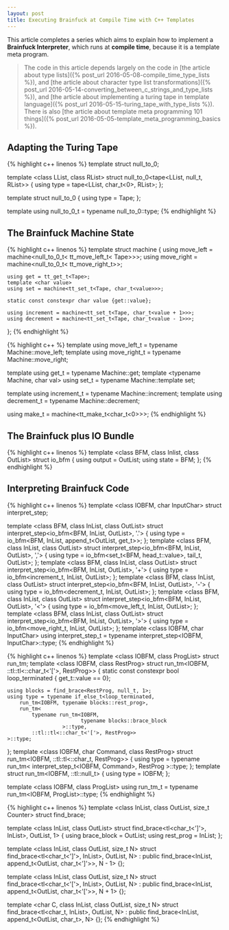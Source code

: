 ```yaml
---
layout: post
title: Executing Brainfuck at Compile Time with C++ Templates
---
```


This article completes a series which aims to explain how to implement a **Brainfuck Interpreter**, which runs at **compile time**, because it is a template meta program.

> The code in this article depends largely on the code in [the article about type lists]({% post_url 2016-05-08-compile_time_type_lists %}), and [the article about character type list transformations]({% post_url 2016-05-14-converting_between_c_strings_and_type_lists %}), and [the article about implementing a turing tape in template language]({% post_url 2016-05-15-turing_tape_with_type_lists %}). 
> There is also [the article about template meta programming 101 things]({% post_url 2016-05-05-template_meta_programming_basics %}).

## Adapting the Turing Tape

{% highlight c++ linenos %}
template <class Tape>
struct null_to_0;

template <class LList, class RList>
struct null_to_0<tape<LList, null_t, RList>> {
    using type = tape<LList, char_t<0>, RList>;
};

template <class Tape> struct null_to_0 { using type = Tape; };

template <class Tape> using null_to_0_t = 
                               typename null_to_0<Tape>::type;
{% endhighlight %}

## The Brainfuck Machine State

{% highlight c++ linenos %}
template <typename Tape>
struct machine {
    using move_left  = machine<null_to_0_t<
                                     tt_move_left_t< Tape>>>;
    using move_right = machine<null_to_0_t<
                                     tt_move_right_t<Tape>>>;

    using get = tt_get_t<Tape>;
    template <char value>
    using set = machine<tt_set_t<Tape, char_t<value>>>;

    static const constexpr char value {get::value};

    using increment = machine<tt_set_t<Tape, char_t<value + 1>>>;
    using decrement = machine<tt_set_t<Tape, char_t<value - 1>>>;
};
{% endhighlight %}

{% highlight c++ %}
template <typename Machine>
using move_left_t = typename Machine::move_left;
template <typename Machine>
using move_right_t = typename Machine::move_right;

template <typename Machine>
using get_t = typename Machine::get;
template <typename Machine, char val>
using set_t = typename Machine::template set<val>;

template <typename Machine>
using increment_t = typename Machine::increment;
template <typename Machine>
using decrement_t = typename Machine::decrement;

using make_t = machine<tt_make_t<char_t<0>>>;
{% endhighlight %}

## The Brainfuck plus IO Bundle

{% highlight c++ linenos %}
template <class BFM, class Inlist, class OutList>
struct io_bfm {
    using output = OutList;
    using state  = BFM;
};
{% endhighlight %}

## Interpreting Brainfuck Code

{% highlight c++ linenos %}
template <class IOBFM, char InputChar>
struct interpret_step;

template <class BFM, class InList, class OutList>
struct interpret_step<io_bfm<BFM, InList, OutList>, '.'> {
    using type = io_bfm<BFM, 
                       InList, 
                       append_t<OutList, get_t<BFM>>>;
};
template <class BFM, class InList, class OutList>
struct interpret_step<io_bfm<BFM, InList, OutList>, ','> {
    using type = io_bfm<set_t<BFM, head_t<InList>::value>, 
                        tail_t<InList>, 
                        OutList>;
};
template <class BFM, class InList, class OutList>
struct interpret_step<io_bfm<BFM, InList, OutList>, '+'> {
    using type = io_bfm<increment_t<BFM>,
                        InList, 
                        OutList>;
};
template <class BFM, class InList, class OutList>
struct interpret_step<io_bfm<BFM, InList, OutList>, '-'> {
    using type = io_bfm<decrement_t<BFM>, 
                        InList, 
                        OutList>;
};
template <class BFM, class InList, class OutList>
struct interpret_step<io_bfm<BFM, InList, OutList>, '<'> {
    using type = io_bfm<move_left_t<BFM>, 
                        InList, 
                        OutList>;
};
template <class BFM, class InList, class OutList>
struct interpret_step<io_bfm<BFM, InList, OutList>, '>'> {
    using type = io_bfm<move_right_t<BFM>, 
                        InList, 
                        OutList>;
};
template <class IOBFM, char InputChar>
using interpret_step_t = 
          typename interpret_step<IOBFM, InputChar>::type;
{% endhighlight %}


{% highlight c++ linenos %}
template <class IOBFM, class ProgList>
struct run_tm;
template <class IOBFM, class RestProg>
struct run_tm<IOBFM, ::tl::tl<::char_t<'['>, RestProg>> {
    static const constexpr bool loop_terminated {
                 get_t<typename IOBFM::state>::value == 0};

    using blocks = find_brace<RestProg, null_t, 1>;
    using type = typename if_else_t<loop_terminated,
        run_tm<IOBFM, typename blocks::rest_prog>,
        run_tm<
            typename run_tm<IOBFM, 
                            typename blocks::brace_block
                      >::type,
            ::tl::tl<::char_t<'['>, RestProg>>
    >::type;
};
template <class IOBFM, char Command, class RestProg>
struct run_tm<IOBFM, ::tl::tl<::char_t<Command>, RestProg>> {
    using type = typename run_tm<
                      interpret_step_t<IOBFM, Command>, 
                      RestProg
                 >::type;
};
template <class IOBFM>
struct run_tm<IOBFM, ::tl::null_t> {
    using type = IOBFM;
};

template <class IOBFM, class ProgList>
using run_tm_t = typename run_tm<IOBFM, ProgList>::type;
{% endhighlight %}

{% highlight c++ linenos %}
template <class InList, class OutList, size_t Counter>
struct find_brace;

template <class InList, class OutList>
struct find_brace<tl<char_t<']'>, InList>, 
                  OutList, 
                  1> {
    using brace_block = OutList;
    using rest_prog   = InList;
};

template <class InList, class OutList, size_t N>
struct find_brace<tl<char_t<']'>, InList>, 
                  OutList, 
                  N>
    : public find_brace<InList, 
                       append_t<OutList, char_t<']'>>, 
                       N - 1>
{};

template <class InList, class OutList, size_t N>
struct find_brace<tl<char_t<'['>, InList>, 
                  OutList, 
                  N>
    : public find_brace<InList, 
                        append_t<OutList, char_t<'['>>, 
                        N + 1>
{};

template <char C, class InList, class OutList, size_t N>
struct find_brace<tl<char_t<C>, InList>, 
                  OutList, 
                  N>
    : public find_brace<InList, 
                        append_t<OutList, char_t<C>>,
                        N>
{};
{% endhighlight %}

